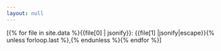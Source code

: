 ```yaml
---
layout: null
---
```

[{% for file in site.data %}{{file[0] | jsonify}}: {{file[1] |jsonify|escape}}{% unless forloop.last %},{% endunless %}{% endfor %}]
